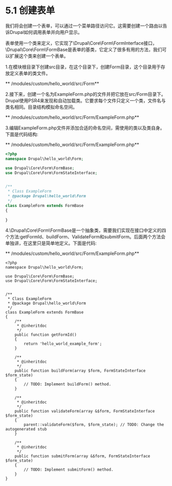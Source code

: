 # 5.1 创建表单

我们将会创建一个表单，可以通过一个菜单路径访问它。这需要创建一个路由以告诉Drupal如何调用表单并向用户显示。

表单使用一个类来定义，它实现了\Drupal\Core\Form\FormInterface接口，\Drupal\Core\Form\FormBase是表单的基类，它定义了很多有用的方法，我们可以扩展这个类来创建一个表单。





1.在模块根目录下创建src目录，在这个目录下，创建Form目录，这个目录用于存放定义表单的类文件。

**/modules/custom/hello\_world/src/Form**

2.接下来，创建一个名为ExampleForm.php的文件并把它放在src/Form目录下。Drupal使用PSR4来发现和自动加载类。它要求每个文件只定义一个类，文件名与类名相同。目录结构模拟命名空间。

**/modules/custom/hello\_world/src/Form/ExampleForm.php**

3.编辑ExampleForm.php文件并添加合适的命名空间，需使用的类以及类自身。下面是代码结构:

**/modules/custom/hello\_world/src/Form/ExampleForm.php**

```php
<?php
namespace Drupal\hello_world\Form;

use Drupal\Core\Form\FormBase;
use Drupal\Core\Form\FormStateInterface;


/**
 * Class ExampleForm
 * @package Drupal\hello_world\Form
 */
class ExampleForm extends FormBase
{
	
}

```

4.\Drupal\Core\Form\FormBase是一个抽象类，需要我们实现在接口中定义的四个方法:getFormId、buildForm、ValidateForm和submitForm。后面两个方法会单独讲，在这里只是简单地定义。下面是代码:

**/modules/custom/hello\_world/src/Form/ExampleForm.php**

```
<?php
namespace Drupal\hello_world\Form;

use Drupal\Core\Form\FormBase;
use Drupal\Core\Form\FormStateInterface;


/**
 * Class ExampleForm
 * @package Drupal\hello_world\Form
 */
class ExampleForm extends FormBase
{
    /**
     * @inheritdoc
     */
    public function getFormId()
    {
        return 'hello_world_example_form';
    }

    /**
     * @inheritdoc
     */
    public function buildForm(array $form, FormStateInterface $form_state)
    {
        // TODO: Implement buildForm() method.
    }

    /**
     * @inheritdoc
     */
    public function validateForm(array &$form, FormStateInterface $form_state)
    {
        parent::validateForm($form, $form_state); // TODO: Change the autogenerated stub
    }

    /**
     * @inheritdoc
     */
    public function submitForm(array &$form, FormStateInterface $form_state)
    {
        // TODO: Implement submitForm() method.
    }
}

```



